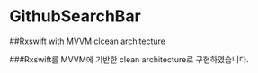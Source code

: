 # GithubSearchBar

##Rxswift with MVVM clcean architecture

###Rxswift를 MVVM에 기반한 clean architecture로 구현하였습니다.

